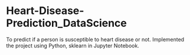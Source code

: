 # Heart-Disease-Prediction_DataScience
To predict if a person is susceptible to heart disease or not.
Implemented the project using Python, sklearn in Jupyter Notebook.
